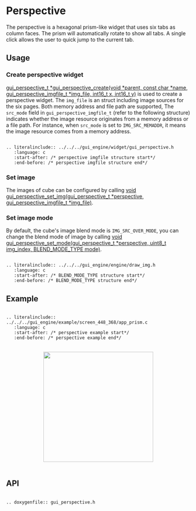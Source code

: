 # Perspective

The perspective is a hexagonal prism-like widget that uses six tabs as column faces. The prism will automatically rotate to show all tabs. A single click allows the user to quick jump to the current tab.

## Usage

### Create perspective widget
[gui_perspective_t *gui_perspective_create(void *parent,  const char *name, gui_perspective_imgfile_t *img_file, int16_t x, int16_t y)](#gui_perspective_create) is used to create a perspective widget. The `img_file` is an struct including image sources for the six pages. Both memory address and file path are supported, The `src_mode` field in `gui_perspective_imgfile_t` (refer to the following structure) indicates whether the image resource originates from a memory address or a file path. For instance, when `src_mode` is set to `IMG_SRC_MEMADDR`, it means the image resource comes from a memory address.

```eval_rst

.. literalinclude:: ../../../gui_engine/widget/gui_perspective.h
   :language: c
   :start-after: /* perspective imgfile structure start*/
   :end-before: /* perspective imgfile structure end*/

```

### Set image
The images of cube can be configured by calling [void gui_perspective_set_img(gui_perspective_t *perspective, gui_perspective_imgfile_t *img_file)](#api).

### Set image mode
By default, the cube's image blend mode is `IMG_SRC_OVER_MODE`, you can change the blend mode of image by calling [void gui_perspective_set_mode(gui_perspective_t *perspective, uint8_t img_index, BLEND_MODE_TYPE mode)](#api).

```eval_rst

.. literalinclude:: ../../../gui_engine/engine/draw_img.h
   :language: c
   :start-after: /* BLEND_MODE_TYPE structure start*/
   :end-before: /* BLEND_MODE_TYPE structure end*/

```

## Example

```eval_rst

.. literalinclude:: ../../../gui_engine/example/screen_448_368/app_prism.c
   :language: c
   :start-after: /* perspective example start*/
   :end-before: /* perspective example end*/

```

<br>
<div style="text-align: center"><img src="https://foruda.gitee.com/images/1699931105543257223/ccac3ca0_10641540.png" width = "300" /></div>
<br>

<span id = "gui_perspective_create">

## API

</span>

```eval_rst

.. doxygenfile:: gui_perspective.h

```
